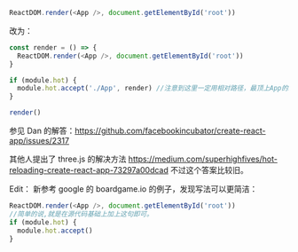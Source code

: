 ```js
ReactDOM.render(<App />, document.getElementById('root'))
```

改为：

```js
const render = () => {
  ReactDOM.render(<App />, document.getElementById('root'))
}

if (module.hot) {
  module.hot.accept('./App', render) //注意到这里一定用相对路径，最顶上App的import也一定要用相对路径
}

render()
```

参见 Dan 的解答：https://github.com/facebookincubator/create-react-app/issues/2317

其他人提出了 three.js 的解决方法
https://medium.com/superhighfives/hot-reloading-create-react-app-73297a00dcad 不过这个答案比较旧。

Edit：
新参考 google 的 boardgame.io 的例子，发现写法可以更简洁：

```js
ReactDOM.render(<App />, document.getElementById('root'))
//简单的说,就是在源代码基础上加上这句即可。
if (module.hot) {
  module.hot.accept()
}
```
